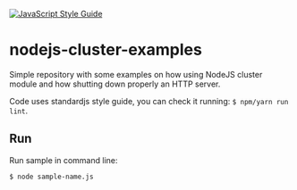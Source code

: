 [![JavaScript Style Guide](https://img.shields.io/badge/code_style-standard-brightgreen.svg)](https://standardjs.com)

# nodejs-cluster-examples

Simple repository with some examples on how using NodeJS cluster module and how shutting down properly an HTTP server.

Code uses standardjs style guide, you can check it running: `$ npm/yarn run lint`.

## Run

Run sample in command line:

```bash
$ node sample-name.js
```
